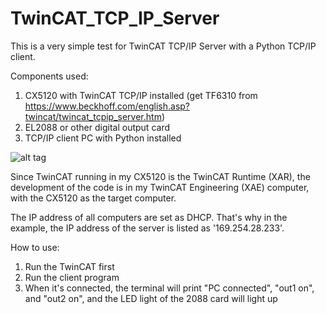 # TwinCAT_TCP_IP_Server
This is a very simple test for TwinCAT TCP/IP Server with a Python TCP/IP client.

Components used:

1. CX5120 with TwinCAT TCP/IP installed (get TF6310 from https://www.beckhoff.com/english.asp?twincat/twincat_tcpip_server.htm)
2. EL2088 or other digital output card
3. TCP/IP client PC with Python installed

![alt tag](https://puu.sh/rAjLc/58a5d20a95.png)

Since TwinCAT running in my CX5120 is the TwinCAT Runtime (XAR), the development of the code is in my TwinCAT Engineering (XAE) computer, with the CX5120 as the target computer.

The IP address of all computers are set as DHCP. That's why in the example, the IP address of the server is listed as '169.254.28.233'.

How to use:
1. Run the TwinCAT first
2. Run the client program
3. When it's connected, the terminal will print "PC connected", "out1 on", and "out2 on", and the LED light of the 2088 card will light up
